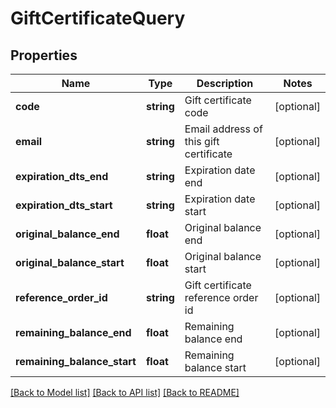 # GiftCertificateQuery

## Properties
Name | Type | Description | Notes
------------ | ------------- | ------------- | -------------
**code** | **string** | Gift certificate code | [optional] 
**email** | **string** | Email address of this gift certificate | [optional] 
**expiration_dts_end** | **string** | Expiration date end | [optional] 
**expiration_dts_start** | **string** | Expiration date start | [optional] 
**original_balance_end** | **float** | Original balance end | [optional] 
**original_balance_start** | **float** | Original balance start | [optional] 
**reference_order_id** | **string** | Gift certificate reference order id | [optional] 
**remaining_balance_end** | **float** | Remaining balance end | [optional] 
**remaining_balance_start** | **float** | Remaining balance start | [optional] 

[[Back to Model list]](../README.md#documentation-for-models) [[Back to API list]](../README.md#documentation-for-api-endpoints) [[Back to README]](../README.md)


